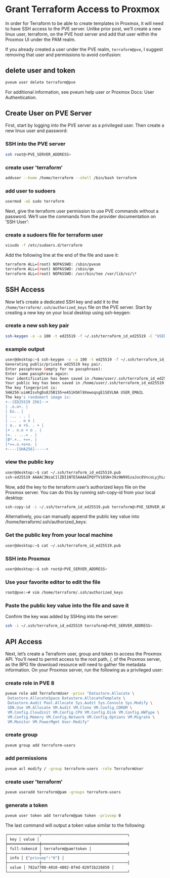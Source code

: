 # Grant Terraform Access to Proxmox

In order for Terraform to be able to create templates in Proxmox, it will need to have SSH access to the PVE server. Unlike prior post, we’ll create a new linux user, terraform, on the PVE host server and add that user within the Proxmox UI under the PAM realm.

If you already created a user under the PVE realm, `terraform@pve`, I suggest removing that user and permissions to avoid confusion:

## delete user and token

```bash
pveum user delete terraform@pve
```

For additional information, see pveum help user or Proxmox Docs: User Authentication.

## Create User on PVE Server

First, start by logging into the PVE server as a privileged user. Then create a new linux user and password:

### SSH into the PVE server

```bash
ssh root@<PVE_SERVER_ADDRESS>
```

### create user 'terraform'

```bash
adduser --home /home/terraform --shell /bin/bash terraform
```

### add user to sudoers

```bash
usermod -aG sudo terraform
```

Next, give the terraform user permission to use PVE commands without a password. We’ll use the commands from the provider documentation on ‘SSH User’:

### create a sudoers file for terraform user

```bash
visudo -f /etc/sudoers.d/terraform
```

Add the following line at the end of the file and save it:

```bash
terraform ALL=(root) NOPASSWD: /sbin/pvesm
terraform ALL=(root) NOPASSWD: /sbin/qm
terraform ALL=(root) NOPASSWD: /usr/bin/tee /var/lib/vz/\*
```

## SSH Access

Now let’s create a dedicated SSH key and add it to the `/home/terraform/.ssh/authorized_keys` file on the PVE server. Start by creating a new key on your local desktop using ssh-keygen:

### create a new ssh key pair

```bash
ssh-keygen -o -a 100 -t ed25519 -f ~/.ssh/terraform_id_ed25519 -C "USER_EMAIL"
```

### example output

```bash
user@desktop:~$ ssh-keygen -o -a 100 -t ed25519 -f ~/.ssh/terraform_id_ed25519 -C "USER_EMAIL"
Generating public/private ed25519 key pair.
Enter passphrase (empty for no passphrase):
Enter same passphrase again:
Your identification has been saved in /home/user/.ssh/terraform_id_ed25519
Your public key has been saved in /home/user/.ssh/terraform_id_ed25519.pub
The key fingerprint is:
SHA256:uimKIsvhgDs8J5B155+e4S1HSKl9XewoqsgE1SEVLNA USER_EMAIL
The key's randomart image is:
+--[ED25519 256]--+
| .o.o+. |
| Eo.. |
| ... . . |
| ... . o o |
| o.. o +S. . + |
|+ . o.o + o . |
|=. . ...= . |
|B*.+.. +=+. |
|*==.o.+o+o. |
+----[SHA256]-----+
```

### view the public key

```bash
user@desktop:~$ cat ~/.ssh/terraform_id_ed25519.pub
ssh-ed25519 AAAAC3NzaC1lZDI1NTE5AAAAIPQYTV18SN+39z9W99SzaJoc8VncoLyjhLulVH+pkkZ2 USER_EMAIL
```

Now, add the key to the terraform user’s authorized keys file on the Proxmox server. You can do this by running ssh-copy-id from your local desktop:

```bash
ssh-copy-id -i ~/.ssh/terraform_id_ed25519.pub terraform@<PVE_SERVER_ADDRESS>
```

Alternatively, you can manually append the public key value into /home/terraform/.ssh/authorized_keys:

### Get the public key from your local machine

```bash
user@desktop:~$ cat ~/.ssh/terraform_id_ed25519.pub
```

### SSH into Proxmox

```bash
user@desktop:~$ ssh root@<PVE_SERVER_ADDRESS>
```

### Use your favorite editor to edit the file

```bash
root@pve:~# vim /home/terraform/.ssh/authorized_keys
```

### Paste the public key value into the file and save it

Confirm the key was added by SSHing into the server:

```bash
ssh -i ~/.ssh/terraform_id_ed25519 terraform@<PVE_SERVER_ADDRESS>
```

## API Access

Next, let’s create a Terraform user, group and token to access the Proxmox API. You’ll need to permit access to the root path, /, of the Proxmox server, as the BPG file download resource will need to gather file metadata information. On your Proxmox server, run the following as a privileged user:

### create role in PVE 8

```bash
pveum role add TerraformUser -privs "Datastore.Allocate \
 Datastore.AllocateSpace Datastore.AllocateTemplate \
 Datastore.Audit Pool.Allocate Sys.Audit Sys.Console Sys.Modify \
 SDN.Use VM.Allocate VM.Audit VM.Clone VM.Config.CDROM \
 VM.Config.Cloudinit VM.Config.CPU VM.Config.Disk VM.Config.HWType \
 VM.Config.Memory VM.Config.Network VM.Config.Options VM.Migrate \
 VM.Monitor VM.PowerMgmt User.Modify"
```

### create group

```bash
pveum group add terraform-users
```

### add permissions

```bash
pveum acl modify / -group terraform-users -role TerraformUser
```

### create user 'terraform'

```bash
pveum useradd terraform@pam -groups terraform-users
```

### generate a token

```bash
pveum user token add terraform@pam token -privsep 0
```

The last command will output a token value similar to the following:

```bash
┌──────────────┬──────────────────────────────────────┐
│ key │ value │
╞══════════════╪══════════════════════════════════════╡
│ full-tokenid │ terraform@pam!token │
├──────────────┼──────────────────────────────────────┤
│ info │ {"privsep":"0"} │
├──────────────┼──────────────────────────────────────┤
│ value │ 782a7700-4010-4802-8f4d-820f1b226850 │
└──────────────┴──────────────────────────────────────┘
```
